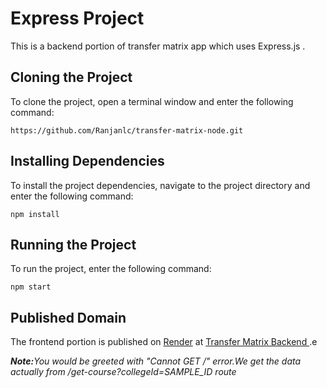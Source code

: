 <h1>Express Project</h1>

<p>This is a backend portion of transfer matrix app which uses Express.js .</p>

<h2>Cloning the Project</h2>

<p>To clone the project, open a terminal window and enter the following command:</p>

<pre><code>https://github.com/Ranjanlc/transfer-matrix-node.git</code></pre>

<h2>Installing Dependencies</h2>

<p>To install the project dependencies, navigate to the project directory and enter the following command:</p>

<pre><code>npm install</code></pre>

<h2>Running the Project</h2>

<p>To run the project, enter the following command:</p>

<pre><code>npm start</code></pre>

<h2>Published Domain</h2>

<p>The frontend portion is published on <a href="https://render.com/">Render</a> at <a href="https://transfer-matrix.onrender.com">Transfer Matrix Backend </a>.e</p>
<em><strong>Note:</strong>You  would be greeted with "Cannot GET /" error.We get the data actually from /get-course?collegeId=SAMPLE_ID route</em></p>
